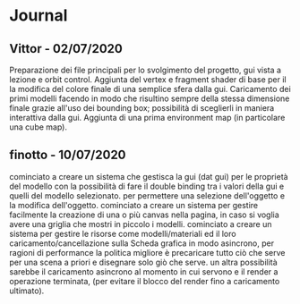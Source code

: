 # Journal

## Vittor - 02/07/2020
Preparazione dei file principali per lo svolgimento del progetto, gui vista a lezione e orbit control.
Aggiunta del vertex e fragment shader di base per il la modifica del colore finale di una semplice sfera dalla gui.
Caricamento dei primi modelli facendo in modo che risultino sempre della stessa dimensione finale grazie all'uso dei bounding box; possibilità di sceglierli in maniera interattiva dalla gui.
Aggiunta di una prima environment map (in particolare una cube map).

## finotto - 10/07/2020
cominciato a creare un sistema che gestisca la gui (dat gui) per le proprietà del modello con la possibilità di fare il double binding tra i valori della gui e quelli del modello selezionato. per permettere una selezione dell'oggetto e la modifica dell'oggetto.
cominciato a creare un sistema per gestire facilmente la creazione di una o più canvas nella pagina, in caso si voglia avere una griglia che mostri in piccolo i modelli.
cominciato a creare un sistema per gestire le risorse come modelli/materiali ed il loro caricamento/cancellazione sulla Scheda grafica in modo asincrono, per ragioni di performance la politica migliore è precaricare tutto ciò che serve per una scena a priori e disegnare solo giò che serve. un altra possibilità sarebbe il caricamento asincrono al momento in cui servono e il render a operazione terminata, (per evitare il blocco del render fino a caricamento ultimato).
